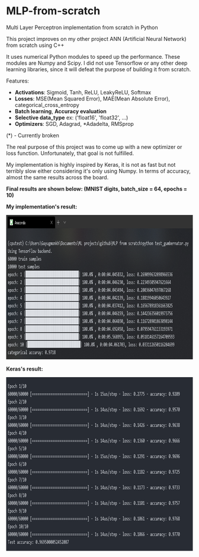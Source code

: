 # MLP-from-scratch
Multi Layer Perceptron implementation from scratch in Python

This project improves on my other project ANN (Artificial Neural Network) from scratch using C++

It uses numerical Python modules to speed up the performance. These modules are Numpy and Scipy.
I did not use Tensorflow or any other deep learning libraries, since it will defeat the purpose of building it
from scratch.

Features:
* **Activations**: Sigmoid, Tanh, ReLU, LeakyReLU, Softmax
* **Losses**: MSE(Mean Squared Error), MAE(Mean Absolute Error), categorical_cross_entropy
* **Batch learning**, **Accuracy evaluation**
* **Selective data_type** ex: ('float16', 'float32', ...)
* **Optimizers**: SGD, Adagrad, *Adadelta, RMSprop

(*) - Currently broken

The real purpose of this project was to come up with a new optimizer or loss function. Unfortunately, that goal is
not fulfilled.

My implementation is highly inspired by Keras, it is not as fast but not terribly slow either considering it's only using Numpy.
In terms of accuracy, almost the same results across the board.

**Final results are shown below: (MNIST digits, batch_size = 64, epochs = 10)**

**My implementation's result:**
<p align="center">
  <img src="gumbernator_mlp_result.PNG" width=947 height=389>
</p>

**Keras's result:**
<p align="center">
  <img src="keras_mlp_result.png" width=908 height=468>
</p>
